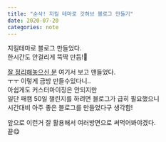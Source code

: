 ```yaml
---
title: "순삭! 지킬 테마로 깃허브 블로그 만들기"
date: 2020-07-20
categories: note
---
```


지킬테마로 블로그 만들었다.   
한시간도 안걸리게 뚝딱 만듬!🤣   
   
[잘 정리해놓으신 분](https://dreamgonfly.github.io/blog/jekyll-remote-theme/ "Dreamgonfly's blog") 여기서 보고 맨들었다.   
ㅜㅜ 이렇게 금방 만들수있다니..   
아쉽게도 커스터마이징은 안되지만   
일단 패캠 50일 챌린지를 하려면 블로그가 급히 필요했으니   
시간대비 아주 좋은 블로그를 만들었다구 생각함!   
   
앞으로 이런거 잘 활용해서 여러방면으로 써먹어봐야겠다.   
끝😋


<iframe src='https://www.notion.so/c3784bd18aac4993927bcd8baacb644d?v=c1c874e856dc456694d9b8f15f13b9c8" width="600px" height="600px" border="0" framespacing="0" marginheight="0" marginwidth="0" scrolling="true"  vspace="0"></iframe>
